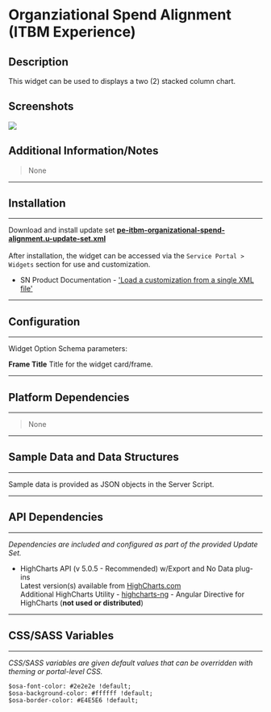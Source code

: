 # Organziational Spend Alignment (ITBM Experience)

## Description

This widget can be used to displays a two (2) stacked column chart.

## Screenshots
![](../images/pe-itbm-organizational-spend-alignment.png)

## Additional Information/Notes
> None
---
## Installation
---
Download and install update set **[pe-itbm-organizational-spend-alignment.u-update-set.xml](https://github.com/platform-experience/serviceportal-widget-library/blob/master/pe-itbm-organizational-spend-alignment/pe-itbm-organizational-spend-alignment.u-update-set.xml)** <br/><br/>
After installation, the widget can be accessed via the `Service Portal > Widgets` section for use and customization.<br/>
* SN Product Documentation - ['Load a customization from a single XML file'](https://docs.servicenow.com/bundle/istanbul-application-development/page/build/system-update-sets/task/t_LoadCustomizationsFromAnXMLFile.html)

---
## Configuration
---
Widget Option Schema parameters:

**Frame Title** Title for the widget card/frame.

---
## Platform Dependencies
---
> None
---
## Sample Data and Data Structures
---
Sample data is provided as JSON objects in the Server Script.

---
## API Dependencies
---
<i>Dependencies are included and configured as part of the provided Update Set.</i>

* HighCharts API (v 5.0.5 - Recommended)  w/Export and No Data plug-ins
  <br/>Latest version(s) available from [HighCharts.com](http://http://www.highcharts.com/products/highcharts/)
  <br/>Additional HighCharts Utility - [highcharts-ng](https://github.com/pablojim/highcharts-ng) - Angular Directive for HighCharts (__not used or distributed__)

---
## CSS/SASS Variables
---
_CSS/SASS variables are given default values that can be overridden with theming or portal-level CSS._

`$osa-font-color: #2e2e2e !default;`<br/>
`$osa-background-color: #ffffff !default;`<br/>
`$osa-border-color: #E4E5E6 !default;`<br/>